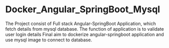 # Docker_Angular_SpringBoot_Mysql
The Project consist of Full stack Angular-SpringBoot Application, which fetch details from mysql database.
The function of application is to validate user login details
Final aim to dockerize angular-springboot application and use mysql image to connect to database.

